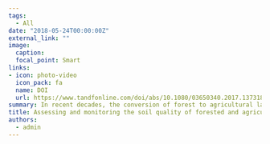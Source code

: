 ```yaml
---
tags:
  - All
date: "2018-05-24T00:00:00Z"
external_link: ""
image:
  caption: 
  focal_point: Smart
links:
- icon: photo-video
  icon_pack: fa
  name: DOI
  url: https://www.tandfonline.com/doi/abs/10.1080/03650340.2017.1373188?journalCode=gags20
summary: In recent decades, the conversion of forest to agricultural land has been a major worldwide concern and a cause of environmental and soil-quality degradation. In this study, soil-quality indices were applied using several soil properties to determine the effects of land use on soil quality in a 206.50 km2 area in Kurdistan Province, Iran. 
title: Assessing and monitoring the soil quality of forested and agricultural areas using soil-quality indices and digital soil-mapping in a semi-arid environment
authors: 
  - admin
---
```

